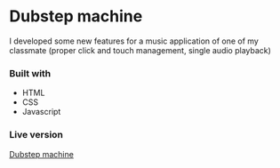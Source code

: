 # Dubstep machine

I developed some new features for a music application of one of my classmate (proper click and touch management, single audio playback)

### Built with
 - HTML
 - CSS
 - Javascript

### Live version
[Dubstep machine](https://sipizork.github.io/dubstep_drumpad/)
